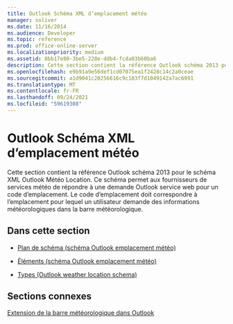 ```yaml
---
title: Outlook Schéma XML d’emplacement météo
manager: soliver
ms.date: 11/16/2014
ms.audience: Developer
ms.topic: reference
ms.prod: office-online-server
ms.localizationpriority: medium
ms.assetid: 8bb17e80-3be5-228e-ddb4-fcda03b60ba6
description: Cette section contient la référence Outlook schéma 2013 pour le schéma XML Outlook Météo Location. Ce schéma permet aux fournisseurs de services météo de répondre à une demande Outlook service web pour un code d’emplacement. Le code d’emplacement doit correspondre à l’emplacement pour lequel un utilisateur demande des informations météorologiques dans la barre météorologique.
ms.openlocfilehash: e9b91a9e56def1cd07075ea1f2428c14c2a0ceae
ms.sourcegitcommit: a1d9041c20256616c9c183f7d1049142a7ac6991
ms.translationtype: MT
ms.contentlocale: fr-FR
ms.lasthandoff: 09/24/2021
ms.locfileid: "59619308"
---
```

# <a name="outlook-weather-location-xml-schema"></a>Outlook Schéma XML d’emplacement météo

Cette section contient la référence Outlook schéma 2013 pour le schéma XML Outlook Météo Location. Ce schéma permet aux fournisseurs de services météo de répondre à une demande Outlook service web pour un code d’emplacement. Le code d’emplacement doit correspondre à l’emplacement pour lequel un utilisateur demande des informations météorologiques dans la barre météorologique.
  
## <a name="in-this-section"></a>Dans cette section

- [Plan de schéma (schéma Outlook emplacement météo)](schema-map-outlook-weather-location-schema.md)
    
- [Éléments (schéma Outlook emplacement météo)](elements-outlook-weather-location-schema.md)
    
- [Types (Outlook weather location schema)](types-outlook-weather-location-schema.md)
    
## <a name="related-sections"></a>Sections connexes

[Extension de la barre météorologique dans Outlook](extending-the-weather-bar-in-outlook.md)
  

